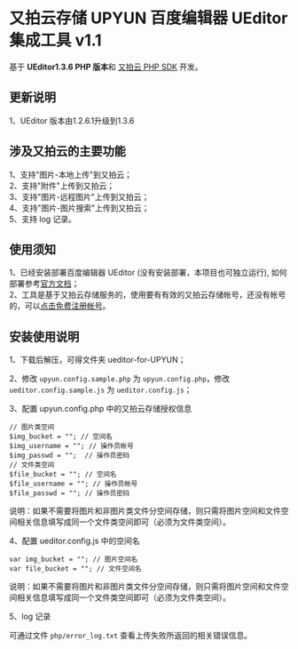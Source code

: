 # 又拍云存储 UPYUN 百度编辑器 UEditor 集成工具 v1.1

基于 **UEditor1.3.6 PHP 版本**和 [又拍云 PHP SDK](https://github.com/upyun/php-sdk) 开发。

## 更新说明

1、UEditor 版本由1.2.6.1升级到1.3.6   

## 涉及又拍云的主要功能

1、支持"图片-本地上传"到又拍云；  
2、支持"附件"上传到又拍云；  
3、支持"图片-远程图片"上传到又拍云；  
4、支持"图片-图片搜索"上传到又拍云；  
5、支持 log 记录。

## 使用须知

1、已经安装部署百度编辑器 UEditor (没有安装部署，本项目也可独立运行), 如何部署参考[官方文档](http://fex.baidu.com/ueditor/)；  
2、工具是基于又拍云存储服务的，使用要有有效的又拍云存储帐号，还没有帐号的，可以[点击免费注册帐号](https://www.upyun.com/cp/#/register/)。

## 安装使用说明

1、下载后解压，可得文件夹 ueditor-for-UPYUN；

2、修改 `upyun.config.sample.php` 为 `upyun.config.php`，修改 `ueditor.config.sample.js` 为 `ueditor.config.js`；

3、配置 upyun.config.php 中的又拍云存储授权信息

```
// 图片类空间
$img_bucket = ""; // 空间名
$img_username = ""; // 操作员帐号
$img_passwd = "";  // 操作员密码
// 文件类空间
$file_bucket = ""; // 空间名
$file_username = ""; // 操作员帐号
$file_passwd = ""; // 操作员密码
```

说明：如果不需要将图片和非图片类文件分空间存储，则只需将图片空间和文件空间相关信息填写成同一个文件类空间即可（必须为文件类空间）。

4、配置 ueditor.config.js 中的空间名

```
var img_bucket = ""; // 图片空间名
var file_bucket = ""; // 文件空间名
```

说明：如果不需要将图片和非图片类文件分空间存储，则只需将图片空间和文件空间相关信息填写成同一个文件类空间即可（必须为文件类空间）。

5、log 记录

可通过文件 `php/error_log.txt` 查看上传失败所返回的相关错误信息。
